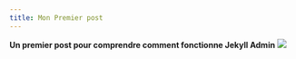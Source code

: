 ```yaml
---
title: Mon Premier post
---
```


**Un premier post pour comprendre comment fonctionne Jekyll Admin**
![](https://octodex.github.com/images/dojocat.jpg)